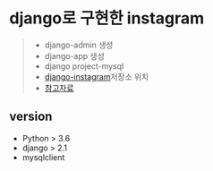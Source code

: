 # django로 구현한 instagram
>- django-admin 생성<br/>
>- django-app 생성<br/>
>- django project-mysql<br/>
>- [django-instagram](https://github.com/pear9123/Python-django.git)저장소 위치<br/>
>- [참고자료](https://lhy.kr/)

## version

- Python > 3.6
- django > 2.1
- mysqlclient
